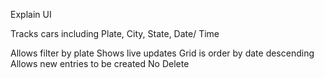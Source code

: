 Explain UI

Tracks cars including Plate, City, State, Date/ Time

Allows filter by plate
Shows live updates
Grid is order by date descending
Allows new entries to be created
No Delete
